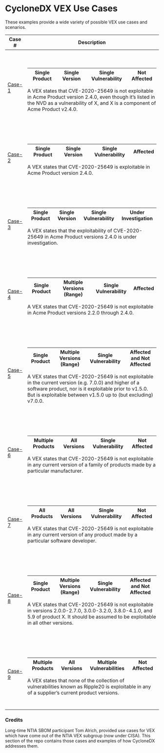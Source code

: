 # CycloneDX VEX Use Cases

These examples provide a wide variety of possible VEX use cases and scenarios.

| Case # | Description |
|------|------|
| [Case-1](Case-1) | <p style="padding-bottom:25px"></p><table><thead><tr><th>Single Product</th><th>Single Version</th><th>Single Vulnerability</th><th>Not Affected</th></tr></thead></table><p style="padding-bottom:25px">A VEX states that CVE-2020-25649 is not exploitable in Acme Product version 2.4.0, even though it’s listed in the NVD as a vulnerability of X, and X is a component of Acme Product v2.4.0.</p> |
| [Case-2](Case-2) | <p style="padding-bottom:25px"></p><table><thead><tr><th>Single Product</th><th>Single Version</th><th>Single Vulnerability</th><th>Affected</th></tr></thead></table><p style="padding-bottom:25px">A VEX states that CVE-2020-25649 is exploitable in Acme Product version 2.4.0.</p> |
| [Case-3](Case-3) | <p style="padding-bottom:25px"></p><table><thead><tr><th>Single Product</th><th>Single Version</th><th>Single Vulnerability</th><th>Under Investigation</th></tr></thead></table><p style="padding-bottom:25px">A VEX states that the exploitability of CVE-2020-25649 in Acme Product versions 2.4.0 is under investigation.</p> |
| [Case-4](Case-4) | <p style="padding-bottom:25px"></p><table><thead><tr><th>Single Product</th><th>Multiple Versions (Range)</th><th>Single Vulnerability</th><th>Affected</th></tr></thead></table><p style="padding-bottom:25px">A VEX states that CVE-2020-25649 is not exploitable in Acme Product versions 2.2.0 through 2.4.0.</p> |
| [Case-5](Case-5) | <p style="padding-bottom:25px"></p><table><thead><tr><th>Single Product</th><th>Multiple Versions (Range)</th><th>Single Vulnerability</th><th>Affected and Not Affected</th></tr></thead></table><p style="padding-bottom:25px">A VEX states that CVE-2020-25649 is not exploitable in the current version (e.g. 7.0.0) and higher of a software product, nor is it exploitable prior to v1.5.0. But is exploitable between v1.5.0 up to (but excluding) v7.0.0.</p> |
| [Case-6](Case-6) | <p style="padding-bottom:25px"></p><table><thead><tr><th>Multiple Products</th><th>All Versions</th><th>Single Vulnerability</th><th>Not Affected</th></tr></thead></table><p style="padding-bottom:25px">A VEX states that CVE-2020-25649 is not exploitable in any current version of a family of products made by a particular manufacturer.</p> |
| [Case-7](Case-7) | <p style="padding-bottom:25px"></p><table><thead><tr><th>All Products</th><th>All Versions</th><th>Single Vulnerability</th><th>Not Affected</th></tr></thead></table><p style="padding-bottom:25px">A VEX states that CVE-2020-25649 is not exploitable in any current version of any product made by a particular software developer.</p> |
| [Case-8](Case-8) | <p style="padding-bottom:25px"></p><table><thead><tr><th>Single Product</th><th>Multiple Versions (Range)</th><th>Single Vulnerability</th><th>Affected and Not Affected</th></tr></thead></table><p style="padding-bottom:25px">A VEX states that CVE-2020-25649 is not exploitable in versions 2.0.0-2.7.0, 3.0.0-3.2.0, 3.8.0-4.1.0, and 5.9 of product X. It should be assumed to be exploitable in all other versions.</p> |
| [Case-9](Case-9) | <p style="padding-bottom:25px"></p><table><thead><tr><th>Multiple Products</th><th>All Versions</th><th>Multiple Vulnerabilities</th><th>Not Affected</th></tr></thead></table><p style="padding-bottom:25px">A VEX states that none of the collection of vulnerabilities known as Ripple20 is exploitable in any of a supplier’s current product versions.</p> |

### Credits

Long-time NTIA SBOM participant Tom Alrich, provided use cases for VEX which have come out of the
NTIA VEX subgroup (now under CISA). This section of the repo contains those cases and examples of how CycloneDX addresses them.
